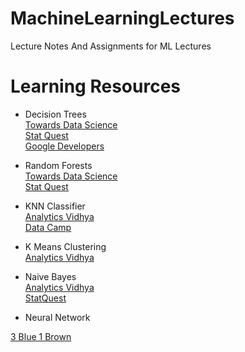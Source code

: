 # MachineLearningLectures
Lecture Notes And Assignments for ML Lectures

# Learning Resources
- Decision Trees   
[Towards Data Science](https://towardsdatascience.com/decision-trees-in-machine-learning-641b9c4e8052)   
[Stat Quest](https://www.youtube.com/watch?v=7VeUPuFGJHk)  
[Google Developers](https://www.youtube.com/watch?v=LDRbO9a6XPU)  

- Random Forests  
[Towards Data Science](https://towardsdatascience.com/understanding-random-forest-58381e0602d2)  
[Stat Quest](https://www.youtube.com/watch?v=J4Wdy0Wc_xQ)  

- KNN Classifier  
[Analytics Vidhya](https://www.analyticsvidhya.com/blog/2018/03/introduction-k-neighbours-algorithm-clustering/)  
[Data Camp](https://www.datacamp.com/community/tutorials/k-nearest-neighbor-classification-scikit-learn)  

- K Means Clustering  
[Analytics Vidhya](https://www.analyticsvidhya.com/blog/2019/08/comprehensive-guide-k-means-clustering/)  

- Naive Bayes    
 [Analytics Vidhya](https://www.analyticsvidhya.com/blog/2017/09/naive-bayes-explained/)  
 [StatQuest](https://www.youtube.com/watch?v=O2L2Uv9pdDA)  
 
 - Neural Network 
  
  [3 Blue 1 Brown](https://www.youtube.com/watch?v=aircAruvnKk&list=PLZHQObOWTQDNU6R1_67000Dx_ZCJB-3pi&ab_channel=3Blue1Brown)
